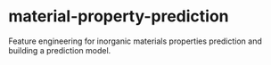 # material-property-prediction
Feature engineering for inorganic materials properties prediction and building a prediction model.
